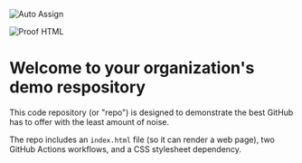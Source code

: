 ![Auto Assign](https://github.com/MeNMaHomies/demo-repository/actions/workflows/auto-assign.yml/badge.svg)

![Proof HTML](https://github.com/MeNMaHomies/demo-repository/actions/workflows/proof-html.yml/badge.svg)

# Welcome to your organization's demo respository
This code repository (or "repo") is designed to demonstrate the best GitHub has to offer with the least amount of noise.

The repo includes an `index.html` file (so it can render a web page), two GitHub Actions workflows, and a CSS stylesheet dependency.
